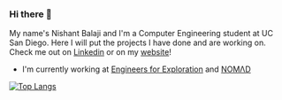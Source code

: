 ### Hi there 👋
My name's Nishant Balaji and I'm a Computer Engineering student at UC San Diego. Here I will put the projects I have done and are working on. Check me out on [Linkedin](https://www.linkedin.com/in/nishantbalaji/) or on my [website](http://nishantbalaji.me/)!

- I'm currently working at [Engineers for Exploration](http://e4e.ucsd.edu/) and [NOMΛD](https://visitnomad.com/)


[![Top Langs](https://github-readme-stats.vercel.app/api/top-langs/?username=NishantBalaji)](https://github.com/anuraghazra/github-readme-stats)



<!--
[![Nishant's github stats](https://github-readme-stats.vercel.app/api?username=NishantBalaji&layout=compact)](https://github.com/anuraghazra/github-readme-stats)
**NishantBalaji/NishantBalaji** is a ✨ _special_ ✨ repository because its `README.md` (this file) appears on your GitHub profile.
Here are some ideas to get you started:

- 🔭 I’m currently working on ...
- 🌱 I’m currently learning ...
- 👯 I’m looking to collaborate on ...
- 🤔 I’m looking for help with ...
- 💬 Ask me about ...
- 📫 How to reach me: ...
- 😄 Pronouns: ...
- ⚡ Fun fact: ...
-->
